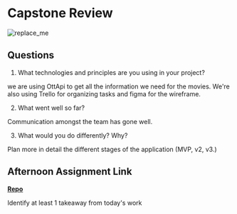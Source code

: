 # Capstone Review

![replace_me](https://codeworks.blob.core.windows.net/public/assets/img/illustrations/placeholder.svg)

## Questions

1. What technologies and principles are you using in your project?

we are using OttApi to get all the information we need for the movies. We're also using Trello for organizing tasks and figma for the wireframe.

2. What went well so far?

Communication amongst the team has gone well. 

3. What would you do differently? Why?

Plan more in detail the different stages of the application (MVP, v2, v3.)

## Afternoon Assignment Link

**[Repo](https://github.com/zachrasmussen/Quickflix)**

Identify at least 1 takeaway from today's work
